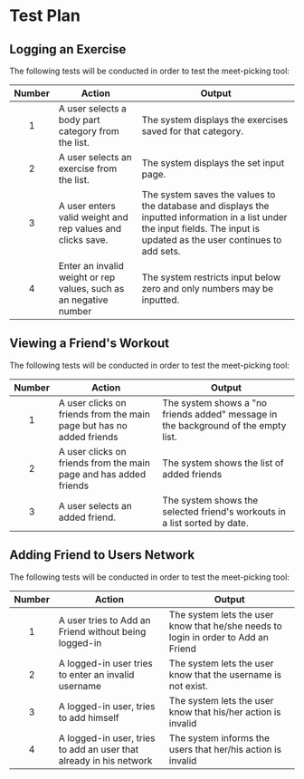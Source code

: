 # Test Plan

## Logging an Exercise

The following tests will be conducted in order to test the meet-picking tool:

| Number | Action | Output |
| :---: | --- | --- |
| 1 | A user selects a body part category from the list. | The system displays the exercises saved for that category. |
| 2 | A user selects an exercise from the list. | The system displays the set input page. |
| 3 | A user enters valid weight and rep values and clicks save. | The system saves the values to the database and displays the inputted information in a list under the input fields. The input is updated as the user continues to add sets. |
| 4 | Enter an invalid weight or rep values, such as an negative number | The system restricts input below zero and only numbers may be inputted. |



## Viewing a Friend's Workout

The following tests will be conducted in order to test the meet-picking tool:

| Number | Action | Output |
| :---: | --- | --- |
| 1 | A user clicks on friends from the main page but has no added friends | The system shows a "no friends added" message in the background  of the empty list. |
| 2 | A user clicks on friends from the main page and has added friends | The system shows the list of added friends |
| 3 | A user selects an added friend. | The system shows the selected friend's workouts in a list sorted by date. |


## Adding Friend to Users Network

The following tests will be conducted in order to test the meet-picking tool:

| Number | Action | Output |
| :---: | --- | --- |
| 1 | A user tries to Add an Friend without being logged-in | The system lets the user know that he/she needs to login in order to Add an Friend |
| 2 | A logged-in user tries to enter an invalid username| The system lets the user know that the username is not exist. |
| 3 | A logged-in user, tries to add himself | The system lets the user know that his/her action is invalid |
| 4 | A logged-in user, tries to add an user that already in his network | The system informs the users that her/his action is invalid |
